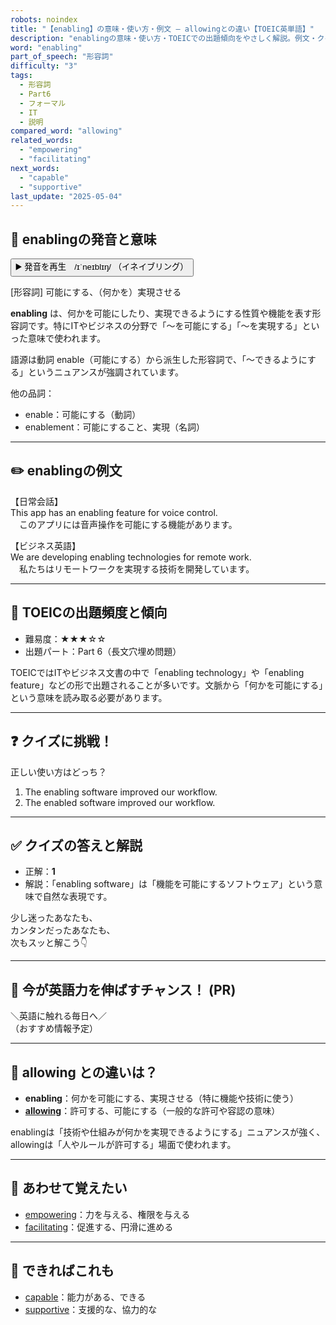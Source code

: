 ```yaml
---
robots: noindex
title: "【enabling】の意味・使い方・例文 ― allowingとの違い【TOEIC英単語】"
description: "enablingの意味・使い方・TOEICでの出題傾向をやさしく解説。例文・クイズ付きでallowingとの違いもわかりやすく学べます。"
word: "enabling"
part_of_speech: "形容詞"
difficulty: "3"
tags:
  - 形容詞
  - Part6
  - フォーマル
  - IT
  - 説明
compared_word: "allowing"
related_words:
  - "empowering"
  - "facilitating"
next_words:
  - "capable"
  - "supportive"
last_update: "2025-05-04"
---
```


## 🔰 enablingの発音と意味

<button class="play-audio" onclick="playTTS('enabling')">
  <span class="play-audio-main">
    ▶️ 発音を再生　/ɪˈneɪblɪŋ/
  </span>
  <span class="play-audio-sub">
    （イネイブリング）
  </span>
</button>

[形容詞] 可能にする、（何かを）実現させる

**enabling** は、何かを可能にしたり、実現できるようにする性質や機能を表す形容詞です。特にITやビジネスの分野で「～を可能にする」「～を実現する」といった意味で使われます。

語源は動詞 enable（可能にする）から派生した形容詞で、「～できるようにする」というニュアンスが強調されています。

他の品詞：  
- enable：可能にする（動詞）
- enablement：可能にすること、実現（名詞）

---

## ✏️ enablingの例文

【日常会話】  
This app has an enabling feature for voice control.  
　このアプリには音声操作を可能にする機能があります。

【ビジネス英語】  
We are developing enabling technologies for remote work.  
　私たちはリモートワークを実現する技術を開発しています。

---

## 🎯 TOEICの出題頻度と傾向

- 難易度：★★★☆☆
- 出題パート：Part 6（長文穴埋め問題）

TOEICではITやビジネス文書の中で「enabling technology」や「enabling feature」などの形で出題されることが多いです。文脈から「何かを可能にする」という意味を読み取る必要があります。

---

## ❓ クイズに挑戦！

正しい使い方はどっち？

1. The enabling software improved our workflow.  
2. The enabled software improved our workflow.

---

## ✅ クイズの答えと解説

- 正解：**1**
- 解説：「enabling software」は「機能を可能にするソフトウェア」という意味で自然な表現です。

少し迷ったあなたも、  
カンタンだったあなたも、  
次もスッと解こう👇️

---

## 🚀 今が英語力を伸ばすチャンス！ (PR)

<div class="info-center">
＼英語に触れる毎日へ／<br>  
（おすすめ情報予定）
</div>

---

## 🤔  allowing との違いは？

- **enabling**：何かを可能にする、実現させる（特に機能や技術に使う）
- **[allowing](/allowing)**：許可する、可能にする（一般的な許可や容認の意味）

enablingは「技術や仕組みが何かを実現できるようにする」ニュアンスが強く、allowingは「人やルールが許可する」場面で使われます。

---

## 🧩 あわせて覚えたい

- [empowering](/empowering)：力を与える、権限を与える
- [facilitating](/facilitating)：促進する、円滑に進める

---

## 📖 できればこれも

- [capable](/capable)：能力がある、できる
- [supportive](/supportive)：支援的な、協力的な

<!-- cvid: aid27_bid34 -->
